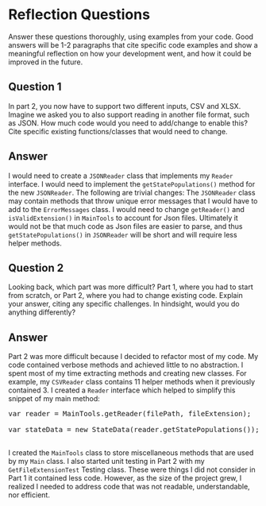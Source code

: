 # Reflection Questions

Answer these questions thoroughly, using examples from your code. Good answers will be 1-2 paragraphs that cite specific code examples and show a meaningful reflection on how your development went, and how it could be improved in the future.

## Question 1

In part 2, you now have to support two different inputs, CSV and XLSX. Imagine we asked you to also support reading in another file format, such as JSON. How much code would you need to add/change to enable this? Cite specific existing functions/classes that would need to change.

## Answer

I would need to create a `JSONReader` class that implements my `Reader` interface.
I would need to implement the `getStatePopulations()` method for the new `JSONReader`.
The following are trivial changes:
The `JSONReader` class may contain methods that throw unique error messages that I would have
to add to the `ErrorMessages` class.
I would need to change `getReader()` and `isValidExtension()` in `MainTools` to account for
Json files.
Ultimately it would not be that much code as Json files are easier to parse, and thus 
`getStatePopulations()` in `JSONReader` will be short and will require less helper methods.



## Question 2

Looking back, which part was more difficult? Part 1, where you had to start from scratch, or Part 2, where you had to change existing code. Explain your answer, citing any specific challenges. In hindsight, would you do anything differently?

## Answer

Part 2 was more difficult because I decided to refactor most of my code.
My code contained verbose methods and achieved little to no abstraction.
I spent most of my time extracting methods and creating new classes.
For example, my `CSVReader` class contains 11 helper methods when it previously contained 3.
I created a `Reader` interface which helped to simplify this snippet of my main method:<br>
<pre>
var reader = MainTools.getReader(filePath, fileExtension);<br>
var stateData = new StateData(reader.getStatePopulations());<br>
</pre>
I created the `MainTools` class to store miscellaneous methods that are used by my 
`Main` class.
I also started unit testing in Part 2 with my `GetFileExtensionTest` Testing class.
These were things I did not consider in Part 1 it contained less code.
However, as the size of the project grew, I realized I needed to address code
that was not readable, understandable, nor efficient.



